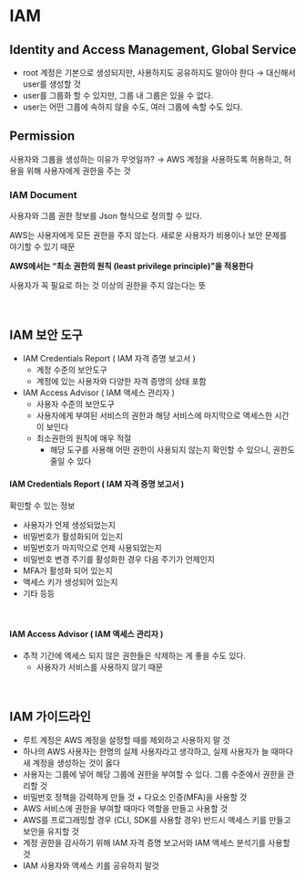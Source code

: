# IAM

## Identity and Access Management, Global Service

- root 계정은 기본으로 생성되지만, 사용하지도 공유하지도 말아야 한다 → 대신해서 user를 생성할 것
- user를 그룹화 할 수 있지만, 그룹 내 그룹은 있을 수 없다.
- user는 어떤 그룹에 속하지 않을 수도, 여러 그룹에 속할 수도 있다.

## Permission

사용자와 그룹을 생성하는 이유가 무엇일까? → AWS 계정을 사용하도록 허용하고, 허용을 위해 사용자에게 권한을 주는 것

### IAM Document

사용자와 그룹 권한 정보를 Json 형식으로 정의할 수 있다.

AWS는 사용자에게 모든 권한을 주지 않는다. 새로운 사용자가 비용이나 보안 문제를 야기할 수 있기 때문

**AWS에서는 “최소 권한의 원칙 (least privilege principle)”을 적용한다**

사용자가 꼭 필요로 하는 것 이상의 권한을 주지 않는다는 뜻


<br>

## IAM 보안 도구

- IAM Credentials Report ( IAM 자격 증명 보고서 )
    - 계정 수준의 보안도구
    - 계정에 있는 사용자와 다양한 자격 증명의 상태 포함
- IAM Access Advisor ( IAM 액세스 관리자 )
    - 사용자 수준의 보안도구
    - 사용자에게 부여된 서비스의 권한과 해당 서비스에 마지막으로 액세스한 시간이 보인다
    - 최소권한의 원칙에 매우 적절
        - 해당 도구를 사용해 어떤 권한이 사용되지 않는지 확인할 수 있으니, 권한도 줄일 수 있다

#### IAM Credentials Report ( IAM 자격 증명 보고서 ) 
확인할 수 있는 정보

- 사용자가 언제 생성되었는지
- 비밀번호가 활성화되어 있는지
- 비밀번호가 마지막으로 언제 사용되었는지
- 비밀번호 변경 주기를 활성화한 경우 다음 주기가 언제인지
- MFA가 활성화 되어 있는지
- 액세스 키가 생성되어 있는지
- 기타 등등


<br>

#### IAM Access Advisor ( IAM 액세스 관리자 )
- 추적 기간에 엑세스 되지 않은 권한들은 삭제하는 게 좋을 수도 있다.
    - 사용자가 서비스를 사용하지 않기 때문

<br>

## IAM 가이드라인

- 루트 계정은 AWS 계정을 설정할 때를 제외하고 사용하지 말 것
- 하나의 AWS 사용자는 한명의 실제 사용자라고 생각하고, 실제 사용자가 늘 때마다 새 계정을 생성하는 것이 옳다
- 사용자는 그룹에 넣어 해당 그룹에 권한을 부여할 수 있다. 그룹 수준에서 권한을 관리할 것
- 비밀번호 정책을 강력하게 만들 것 + 다요소 인증(MFA)을 사용할 것
- AWS 서비스에 권한을 부여할 때마다 역할을 만들고 사용할 것
- AWS를 프로그래밍할 경우 (CLI, SDK를 사용할 경우) 반드시 액세스 키를 만들고 보안을 유지할 것
- 계정 권한을 감사하기 위해 IAM 자격 증명 보고서와 IAM 액세스 분석기를 사용할 것
- IAM 사용자와 액세스 키를 공유하지 말것